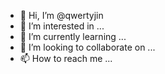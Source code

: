 - 👋 Hi, I’m @qwertyjin
- 👀 I’m interested in ...
- 🌱 I’m currently learning ...
- 💞️ I’m looking to collaborate on ...
- 📫 How to reach me ...

<!---
qwertyjin/qwertyjin is a ✨ special ✨ repository because its `README.md` (this file) appears on your GitHub profile.
You can click the Preview link to take a look at your changes.
--->
